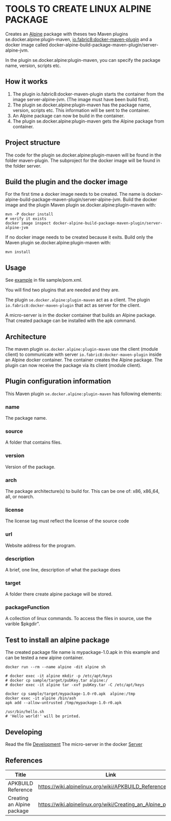 # TOOLS TO CREATE LINUX ALPINE PACKAGE

Creates an [Alpine](https://alpinelinux.org/) package with theses two Maven plugins se.docker.alpine:plugin-maven, [io.fabric8:docker-maven-plugin](https://dmp.fabric8.io/)
and a docker image called docker-alpine-build-package-maven-plugin/server-alpine-jvm.

In the plugin se.docker.alpine:plugin-maven, you can specify the package name, version, scripts etc.

## How it works

1. The plugin io.fabric8:docker-maven-plugin starts the container from the image server-alpine-jvm. (The image must have been build first). 
2. The plugin se.docker.alpine:plugin-maven has the package name, version, scripts etc. This information will be sent to the container.
3. An Alpine package can now be build in the container.
4. The plugin se.docker.alpine:plugin-maven gets the Alpine package from container.

## Project structure

The code for the plugin se.docker.alpine:plugin-maven will be found in the folder maven-plugin.
The subproject for the docker image will be found in the folder server.

## Build the plugin and the docker image

For the first time a docker image needs to be created. 
The name is docker-alpine-build-package-maven-plugin/server-alpine-jvm.
Build the docker image and the plugin Maven plugin se.docker.alpine:plugin-maven with:

    mvn -P docker install
    # verify it exists
    docker image inspect docker-alpine-build-package-maven-plugin/server-alpine-jvm 

If no docker image needs to be created because it exits. 
Build only the Maven plugin se.docker.alpine:plugin-maven with:

    mvn install 

## Usage

See [example](sample/README.md) in file sample/pom.xml.

You will find two plugins that are needed and they are.

The plugin `se.docker.alpine:plugin-maven` act as a client. 
The plugin `io.fabric8:docker-maven-plugin` that act as server for the client.

A micro-server is in the docker container that builds an Alpine package. 
That created package can be installed with the apk command. 


## Architecture

The maven plugin `se.docker.alpine:plugin-maven` use the client (module client) to communicate 
with server `io.fabric8:docker-maven-plugin` inside an Alpine docker container. The container creates the Alpine package. 
The plugin can now receive the package via its client (module client).

## Plugin configuration information

This Maven plugin `se.docker.alpine:plugin-maven` has following elements:

### name
The package name.
### source
A folder that contains files.
### version
Version of the package.
### arch
The package architecture(s) to build for. This can be one of: x86, x86_64, all, or noarch.
### license
The license tag must reflect the license of the source code
### url
Website address for the program.
### description
A brief, one line, description of what the package does
### target
A folder there create alpine package will be stored.
### packageFunction
A collection of linux commands. 
To access the files in source, use the varible $pkgdir".

## Test to install an alpine package

The created package file name is mypackage-1.0.apk in this example 
and can be tested a new alpine container.

    docker run --rm --name alpine -dit alpine sh  

    # docker exec -it alpine mkdir -p /etc/apt/keys 
    # docker cp sample/target/pubKey.tar alpine:/  
    # docker exec -it alpine tar -xvf pubKey.tar -C /etc/apt/keys
 
    docker cp sample/target/mypackage-1.0-r0.apk  alpine:/tmp
    docker exec -it alpine /bin/ash
    apk add --allow-untrusted /tmp/mypackage-1.0-r0.apk
 
    /usr/bin/hello.sh
    # 'Hello world!' will be printed.


## Developing

Read the file [Development](Development.md)
The micro-server in the docker  [Server](server/README.md)

## References

| Title      | Link |
| ----------- | ----------- |
| APKBUILD Reference               | https://wiki.alpinelinux.org/wiki/APKBUILD_Reference
| Creating an Alpine package       | https://wiki.alpinelinux.org/wiki/Creating_an_Alpine_package       |
 
 
 
